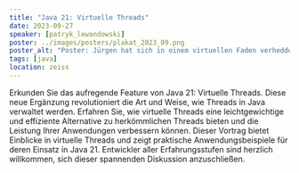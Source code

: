 ```yaml
---
title: "Java 21: Virtuelle Threads"
date: 2023-09-27
speaker: [patryk_lewandowski]
poster: ../images/posters/plakat_2023_09.png
poster_alt: "Poster: Jürgen hat sich in einem virtuellen Faden verheddert."
tags: [java]
location: zeiss
---
```


Erkunden Sie das aufregende Feature von Java 21: Virtuelle Threads. Diese neue Ergänzung revolutioniert die Art und
Weise, wie Threads in Java verwaltet werden. Erfahren Sie, wie virtuelle Threads eine leichtgewichtige und effiziente
Alternative zu herkömmlichen Threads bieten und die Leistung Ihrer Anwendungen verbessern können. Dieser Vortrag bietet
Einblicke in virtuelle Threads und zeigt praktische Anwendungsbeispiele für deren Einsatz in Java 21. Entwickler aller
Erfahrungsstufen sind herzlich willkommen, sich dieser spannenden Diskussion anzuschließen.
